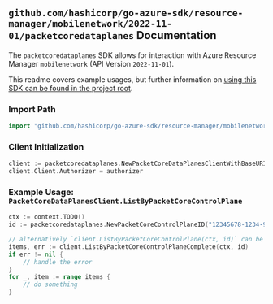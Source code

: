 
## `github.com/hashicorp/go-azure-sdk/resource-manager/mobilenetwork/2022-11-01/packetcoredataplanes` Documentation

The `packetcoredataplanes` SDK allows for interaction with Azure Resource Manager `mobilenetwork` (API Version `2022-11-01`).

This readme covers example usages, but further information on [using this SDK can be found in the project root](https://github.com/hashicorp/go-azure-sdk/tree/main/docs).

### Import Path

```go
import "github.com/hashicorp/go-azure-sdk/resource-manager/mobilenetwork/2022-11-01/packetcoredataplanes"
```


### Client Initialization

```go
client := packetcoredataplanes.NewPacketCoreDataPlanesClientWithBaseURI("https://management.azure.com")
client.Client.Authorizer = authorizer
```


### Example Usage: `PacketCoreDataPlanesClient.ListByPacketCoreControlPlane`

```go
ctx := context.TODO()
id := packetcoredataplanes.NewPacketCoreControlPlaneID("12345678-1234-9876-4563-123456789012", "example-resource-group", "packetCoreControlPlaneName")

// alternatively `client.ListByPacketCoreControlPlane(ctx, id)` can be used to do batched pagination
items, err := client.ListByPacketCoreControlPlaneComplete(ctx, id)
if err != nil {
	// handle the error
}
for _, item := range items {
	// do something
}
```
